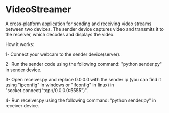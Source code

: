 # VideoStreamer

A cross-platform application for sending and receiving video streams between two devices. The sender device captures video and transmits it to the receiver, which decodes and displays the video.

How it works:

   1- Connect your webcam to the sender device(server).

   2- Run the sender code using the following command: "python sender.py" in sender device.

   3- Open receiver.py and replace 0.0.0.0 with the sender ip (you can find it using "ipconfig" in windows or "ifconfig" in linux) in "socket.connect("tcp://0.0.0.0:5555")".

   4- Run receiver.py using the following command: "python sender.py" in receiver device.
